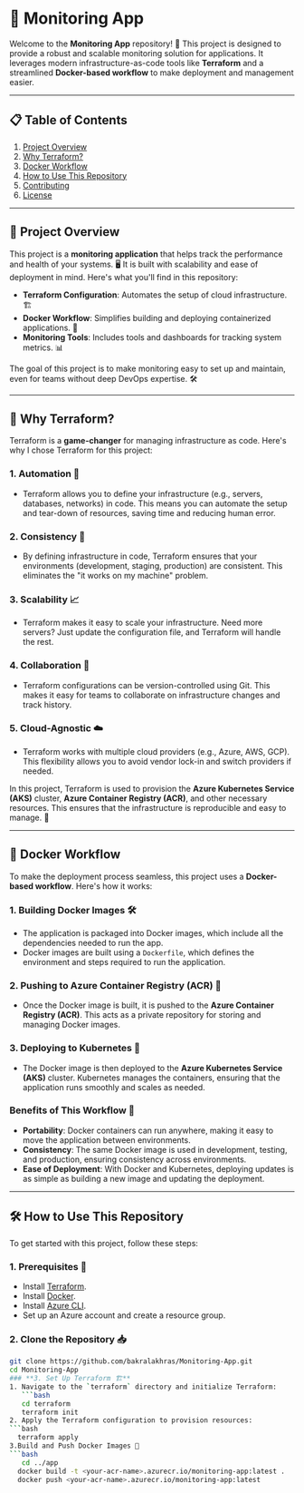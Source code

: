 # 🚀 Monitoring App

Welcome to the **Monitoring App** repository! 🌟 This project is designed to provide a robust and scalable monitoring solution for applications. It leverages modern infrastructure-as-code tools like **Terraform** and a streamlined **Docker-based workflow** to make deployment and management easier.

---

## 📋 Table of Contents
1. [Project Overview](#-project-overview)
2. [Why Terraform?](#-why-terraform)
3. [Docker Workflow](#-docker-workflow)
4. [How to Use This Repository](#-how-to-use-this-repository)
5. [Contributing](#-contributing)
6. [License](#-license)

---

## 🎯 Project Overview

This project is a **monitoring application** that helps track the performance and health of your systems. 🖥️ It is built with scalability and ease of deployment in mind. Here's what you'll find in this repository:

- **Terraform Configuration**: Automates the setup of cloud infrastructure. 🏗️
- **Docker Workflow**: Simplifies building and deploying containerized applications. 🐳
- **Monitoring Tools**: Includes tools and dashboards for tracking system metrics. 📊

The goal of this project is to make monitoring easy to set up and maintain, even for teams without deep DevOps expertise. 🛠️

---

## 🤔 Why Terraform?

Terraform is a **game-changer** for managing infrastructure as code. Here's why I chose Terraform for this project:

### **1. Automation 🤖**
- Terraform allows you to define your infrastructure (e.g., servers, databases, networks) in code. This means you can automate the setup and tear-down of resources, saving time and reducing human error.

### **2. Consistency 🔄**
- By defining infrastructure in code, Terraform ensures that your environments (development, staging, production) are consistent. This eliminates the "it works on my machine" problem.

### **3. Scalability 📈**
- Terraform makes it easy to scale your infrastructure. Need more servers? Just update the configuration file, and Terraform will handle the rest.

### **4. Collaboration 👥**
- Terraform configurations can be version-controlled using Git. This makes it easy for teams to collaborate on infrastructure changes and track history.

### **5. Cloud-Agnostic ☁️**
- Terraform works with multiple cloud providers (e.g., Azure, AWS, GCP). This flexibility allows you to avoid vendor lock-in and switch providers if needed.

In this project, Terraform is used to provision the **Azure Kubernetes Service (AKS)** cluster, **Azure Container Registry (ACR)**, and other necessary resources. This ensures that the infrastructure is reproducible and easy to manage. 🏢

---

## 🐳 Docker Workflow

To make the deployment process seamless, this project uses a **Docker-based workflow**. Here's how it works:

### **1. Building Docker Images 🛠️**
- The application is packaged into Docker images, which include all the dependencies needed to run the app.
- Docker images are built using a `Dockerfile`, which defines the environment and steps required to run the application.

### **2. Pushing to Azure Container Registry (ACR) 🚚**
- Once the Docker image is built, it is pushed to the **Azure Container Registry (ACR)**. This acts as a private repository for storing and managing Docker images.

### **3. Deploying to Kubernetes 🚀**
- The Docker image is then deployed to the **Azure Kubernetes Service (AKS)** cluster. Kubernetes manages the containers, ensuring that the application runs smoothly and scales as needed.

### **Benefits of This Workflow 🌟**
- **Portability**: Docker containers can run anywhere, making it easy to move the application between environments.
- **Consistency**: The same Docker image is used in development, testing, and production, ensuring consistency across environments.
- **Ease of Deployment**: With Docker and Kubernetes, deploying updates is as simple as building a new image and updating the deployment.

---

## 🛠️ How to Use This Repository

To get started with this project, follow these steps:

### **1. Prerequisites 📝**
- Install [Terraform](https://www.terraform.io/downloads.html).
- Install [Docker](https://docs.docker.com/get-docker/).
- Install [Azure CLI](https://docs.microsoft.com/en-us/cli/azure/install-azure-cli).
- Set up an Azure account and create a resource group.

### **2. Clone the Repository 📥**
```bash
git clone https://github.com/bakralakhras/Monitoring-App.git
cd Monitoring-App
### **3. Set Up Terraform 🏗️**
1. Navigate to the `terraform` directory and initialize Terraform:
   ```bash
   cd terraform
   terraform init
2. Apply the Terraform configuration to provision resources:
```bash
  terraform apply
3.Build and Push Docker Images 🐳
```bash
   cd ../app
  docker build -t <your-acr-name>.azurecr.io/monitoring-app:latest .
  docker push <your-acr-name>.azurecr.io/monitoring-app:latest

